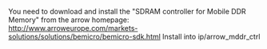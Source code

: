You need to download and install the "SDRAM controller for Mobile DDR Memory"
from the arrow homepage:
http://www.arroweurope.com/markets-solutions/solutions/bemicro/bemicro-sdk.html
Install into ip/arrow_mddr_ctrl
